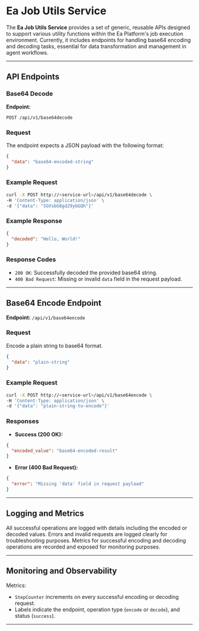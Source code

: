 # Ea Job Utils Service

The **Ea Job Utils Service** provides a set of generic, reusable APIs designed to support various utility functions within the Ea Platform's job execution environment. Currently, it includes endpoints for handling base64 encoding and decoding tasks, essential for data transformation and management in agent workflows.

---

## API Endpoints

### Base64 Decode

**Endpoint:**
```
POST /api/v1/base64decode
```

### Request
The endpoint expects a JSON payload with the following format:

```json
{
  "data": "base64-encoded-string"
}
```

### Example Request

```bash
curl -X POST http://<service-url>/api/v1/base64decode \
-H 'Content-Type: application/json' \
-d '{"data": "SGVsbG8gd29ybGQh"}'
```

### Example Response

```json
{
  "decoded": "Hello, World!"
}
```

### Response Codes

- `200 OK`: Successfully decoded the provided base64 string.
- `400 Bad Request`: Missing or invalid `data` field in the request payload.

---

## Base64 Encode Endpoint

**Endpoint:** `/api/v1/base64encode`

### Request

Encode a plain string to base64 format.

```json
{
  "data": "plain-string"
}
```

### Example Request

```bash
curl -X POST http://<service-url>/api/v1/base64encode \
-H 'Content-Type: application/json' \
-d '{"data": "plain-string-to-encode"}'
```


### Responses

- **Success (200 OK):**

```json
{
  "encoded_value": "base64-encoded-result"
}
```

- **Error (400 Bad Request):**

```json
{
  "error": "Missing 'data' field in request payload"
}
```

---

## Logging and Metrics

All successful operations are logged with details including the encoded or decoded values. Errors and invalid requests are logged clearly for troubleshooting purposes. Metrics for successful encoding and decoding operations are recorded and exposed for monitoring purposes.

---

## Monitoring and Observability

Metrics:
- `StepCounter` increments on every successful encoding or decoding request.
- Labels indicate the endpoint, operation type (`encode` or `decode`), and status (`success`).

---


